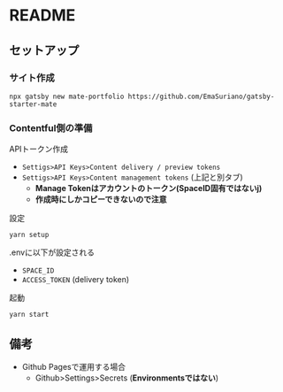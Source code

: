 # README

## セットアップ

### サイト作成

```shell
npx gatsby new mate-portfolio https://github.com/EmaSuriano/gatsby-starter-mate
```

### Contentful側の準備

APIトークン作成

* `Settigs>API Keys>Content delivery / preview tokens`
* `Settigs>API Keys>Content management tokens` (上記と別タブ)
    * **Manage Tokenはアカウントのトークン(SpaceID固有ではないj)**
    * **作成時にしかコピーできないので注意**

設定

```shell
yarn setup
```

.envに以下が設定される

* `SPACE_ID`
* `ACCESS_TOKEN` (delivery token)

起動

```shell
yarn start
```

## 備考

* Github Pagesで運用する場合
    * Github>Settings>Secrets (**Environmentsではない**)
